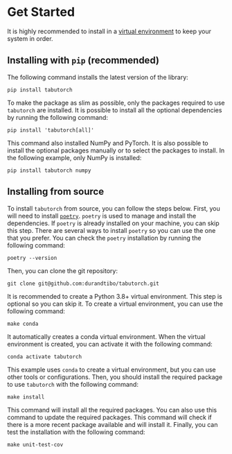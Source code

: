 # Get Started

It is highly recommended to install in
a [virtual environment](https://packaging.python.org/guides/installing-using-pip-and-virtual-environments/)
to keep your system in order.

## Installing with `pip` (recommended)

The following command installs the latest version of the library:

```shell
pip install tabutorch
```

To make the package as slim as possible, only the packages required to use `tabutorch` are installed.
It is possible to install all the optional dependencies by running the following command:

```shell
pip install 'tabutorch[all]'
```

This command also installed NumPy and PyTorch.
It is also possible to install the optional packages manually or to select the packages to install.
In the following example, only NumPy is installed:

```shell
pip install tabutorch numpy
```

## Installing from source

To install `tabutorch` from source, you can follow the steps below. First, you will need to
install [`poetry`](https://python-poetry.org/docs/master/). `poetry` is used to manage and install
the dependencies.
If `poetry` is already installed on your machine, you can skip this step. There are several ways to
install `poetry` so you can use the one that you prefer. You can check the `poetry` installation by
running the following command:

```shell
poetry --version
```

Then, you can clone the git repository:

```shell
git clone git@github.com:durandtibo/tabutorch.git
```

It is recommended to create a Python 3.8+ virtual environment. This step is optional so you
can skip it. To create a virtual environment, you can use the following command:

```shell
make conda
```

It automatically creates a conda virtual environment. When the virtual environment is created, you
can activate it with the following command:

```shell
conda activate tabutorch
```

This example uses `conda` to create a virtual environment, but you can use other tools or
configurations. Then, you should install the required package to use `tabutorch` with the following
command:

```shell
make install
```

This command will install all the required packages. You can also use this command to update the
required packages. This command will check if there is a more recent package available and will
install it. Finally, you can test the installation with the following command:

```shell
make unit-test-cov
```
